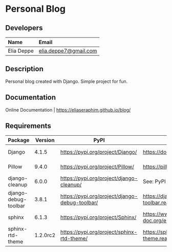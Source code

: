# Personal Blog

## Developers

| Name       | Email                 |
|:-----------|:----------------------|
| Elia Deppe | elia.deppe7@gmail.com |

## Description

Personal blog created with Django. Simple project for fun.

## Documentation

Online Documentation | https://eliaseraphim.github.io/blog/

## Requirements

| Package              | Version  | PyPI                                           | Documentation                                          | Repository                                       | Purpose              | Required |
|----------------------|----------|------------------------------------------------|--------------------------------------------------------|--------------------------------------------------|----------------------|----------|
| Django               | 4.1.5    | https://pypi.org/project/Django/               | https://docs.djangoproject.com/en/4.1/                 | https://github.com/django/django                 | Backend Software     | Yes      |
| Pillow               | 9.4.0    | https://pypi.org/project/Pillow/               | https://pillow.readthedocs.io/en/stable/               | https://pypi.org/project/Pillow/                 | Image Processing     | Yes      |
| django-cleanup       | 6.0.0    | https://pypi.org/project/django-cleanup/       | See: PyPI or Repository                                | https://github.com/un1t/django-cleanup           | Backend Software     | Yes      |
| django-debug-toolbar | 3.8.1    | https://pypi.org/project/django-debug-toolbar/ | https://django-debug-toolbar.readthedocs.io/en/latest/ | https://github.com/jazzband/django-debug-toolbar | Debug Tool           | No       |
| sphinx               | 6.1.3    | https://pypi.org/project/Sphinx/               | https://www.sphinx-doc.org/en/master/                  | https://github.com/sphinx-doc/sphinx             | Documentation Engine | No       |
| sphinx-rtd-theme     | 1.2.0rc2 | https://pypi.org/project/sphinx-rtd-theme/     | https://sphinx-rtd-theme.readthedocs.io/en/stable/     | https://github.com/readthedocs/sphinx_rtd_theme  | Documentation Theme  | No       |
